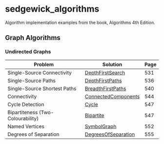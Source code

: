 # sedgewick_algorithms

Algorithm implementation examples from the book, Algorithms 4th Edition.

## Graph Algorithms

### Undirected Graphs

| Problem | Solution | Page |
| ------- | -------- | ---- |
| Single-Source Connectivity | [DepthFirstSearch](https://github.com/AshleyByeUK/sedgewick_algorithms/blob/master/src/main/java/uk/ashleybye/sedgewick/graph/DepthFirstSearch.java) | 531 |
| Single-Source Paths | [DepthFirstPaths](https://github.com/AshleyByeUK/sedgewick_algorithms/blob/master/src/main/java/uk/ashleybye/sedgewick/graph/DepthFirstPaths.java) | 536 |
| Single-Source Shortest Paths | [BreadthFirstPaths](https://github.com/AshleyByeUK/sedgewick_algorithms/blob/master/src/main/java/uk/ashleybye/sedgewick/graph/BreadthFirstPaths.java) | 540 |
| Connectivity | [ConnectedComponents](https://github.com/AshleyByeUK/sedgewick_algorithms/blob/master/src/main/java/uk/ashleybye/sedgewick/graph/ConnectedComponents.java) | 544 |
| Cycle Detection | [Cycle](https://github.com/AshleyByeUK/sedgewick_algorithms/blob/master/src/main/java/uk/ashleybye/sedgewick/graph/Cycle.java) | 547 |
| Bipartiteness (Two-Colourability) | [Bipartite](https://github.com/AshleyByeUK/sedgewick_algorithms/blob/master/src/main/java/uk/ashleybye/sedgewick/graph/Bipartite.java) | 547 |
| Named Vertices | [SymbolGraph](https://github.com/AshleyByeUK/sedgewick_algorithms/blob/master/src/main/java/uk/ashleybye/sedgewick/graph/SymbolGraph.java) | 552 |
| Degrees of Separation | [DegreesOfSeparation](https://github.com/AshleyByeUK/sedgewick_algorithms/blob/master/src/main/java/uk/ashleybye/sedgewick/graph/apps/DegreesOfSeparation.java) | 555 |
